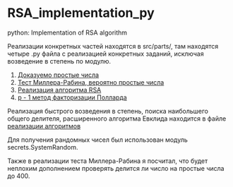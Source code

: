 # RSA_implementation_py
python: Implementation of RSA algorithm

Реализации конкретных частей находятся в src/parts/, там находятся четыре .py файла с реализацией конкретных заданий, исключая возведение в степень по модулю. 


1. [Доказуемо простые числа](https://github.com/Gor1x/RSA_implementation_py/blob/master/src/parts/gen_Lukes_primes.py)
2. [Тест Миллера-Рабина, вероятно простые числа](https://github.com/Gor1x/RSA_implementation_py/blob/master/src/parts/miller_rabin_test.py)
3. [Реализация алгоритма RSA](https://github.com/Gor1x/RSA_implementation_py/blob/master/src/parts/RSA_implementation.py)
4. [p - 1 метод факторизации Полларда](https://github.com/Gor1x/RSA_implementation_py/blob/master/src/parts/pollard_factorization.py)

Реализация быстрого возведения в степень, поиска наибольшего общего делителя, расширенного алгоритма Евклида находится в файле [реализации алгоритмов](https://github.com/Gor1x/RSA_implementation_py/blob/master/src/algorithm_library.py)

Для получения рандомных чисел был использован модуль secrets.SystemRandom.

Также в реализации теста Миллера-Рабина я посчитал, что будет неплохим дополнением проверять делится ли число на простые числа до 400.
